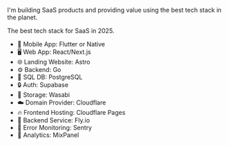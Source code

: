 I'm building SaaS products and providing value using the best tech stack in the planet.

The best tech stack for SaaS in 2025.

- 📱 Mobile App: Flutter or Native
- 🖥️ Web App: React/Next.js
- 🌐 Landing Website: Astro
- ⚙️ Backend: Go
- 💾 SQL DB: PostgreSQL
- 🔒 Auth: Supabase
- 🌱 Storage: Wasabi
- ☁️ Domain Provider: Cloudflare
- 🔥 Frontend Hosting: Cloudflare Pages
- 🎈 Backend Service: Fly.io
- 🐞 Error Monitoring: Sentry
- 📶 Analytics: MixPanel

<!--
**arvicxyz/arvicxyz** is a ✨ _special_ ✨ repository because its `README.md` (this file) appears on your GitHub profile.

Here are some ideas to get you started:

- 🔭 I’m currently working on ...
- 🌱 I’m currently learning ...
- 👯 I’m looking to collaborate on ...
- 🤔 I’m looking for help with ...
- 💬 Ask me about ...
- 📫 How to reach me: ...
- 😄 Pronouns: ...
- ⚡ Fun fact: ...
-->
